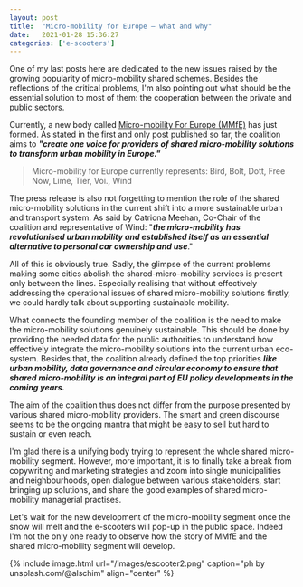 ```yaml
---
layout: post
title:  "Micro-mobility for Europe – what and why"
date:   2021-01-28 15:36:27
categories: ['e-scooters']
---
```

One of my last posts here are dedicated to the new issues raised by the growing popularity of micro-mobility shared schemes. Besides the reflections of the critical problems, I'm also pointing out what should be the essential solution to most of them: the cooperation between the private and public sectors.

Currently, a new body called [Micro-mobility For Europe (MMfE)](https://micromobilityforeurope.eu/e-scooter-operators-launch-new-eu-association/) has just formed. As stated in the first and only post published so far, the coalition aims to ***"create one voice for providers of shared micro-mobility solutions to transform urban mobility in Europe."***

> Micro-mobility for Europe currently represents: Bird, Bolt, Dott, Free Now, Lime, Tier, Voi., Wind

The press release is also not forgetting to mention the role of the shared micro-mobility solutions in the current shift into a more sustainable urban and transport system. As said by Catriona Meehan, Co-Chair of the coalition and representative of Wind: "***the micro-mobility has revolutionised urban mobility and established itself as an essential alternative to personal car ownership and use***."

All of this is obviously true. Sadly, the glimpse of the current problems making some cities abolish the shared-micro-mobility services is present only between the lines. Especially realising that without effectively addressing the operational issues of shared micro-mobility solutions firstly, we could hardly talk about supporting sustainable mobility.

What connects the founding member of the coalition is the need to make the micro-mobility solutions genuinely sustainable. This should be done by providing the needed data for the public authorities to understand how effectively integrate the micro-mobility solutions into the current urban eco-system. Besides that, the coalition already defined the top priorities ***like urban mobility, data governance and circular economy to ensure that shared micro-mobility is an integral part of EU policy developments in the coming years.***

The aim of the coalition thus does not differ from the purpose presented by various shared micro-mobility providers. The smart and green discourse seems to be the ongoing mantra that might be easy to sell but hard to sustain or even reach.

I'm glad there is a unifying body trying to represent the whole shared micro-mobility segment. However, more important, it is to finally take a break from copywriting and marketing strategies and zoom into single municipalities and neighbourhoods, open dialogue between various stakeholders, start bringing up solutions, and share the good examples of shared micro-mobility managerial practises.

Let's wait for the new development of the micro-mobility segment once the snow will melt and the e-scooters will pop-up in the public space. Indeed I'm not the only one ready to observe how the story of MMfE and the shared micro-mobility segment will develop.

{% include image.html url="/images/escooter2.png" caption="ph by unsplash.com/@alschim" align="center" %}